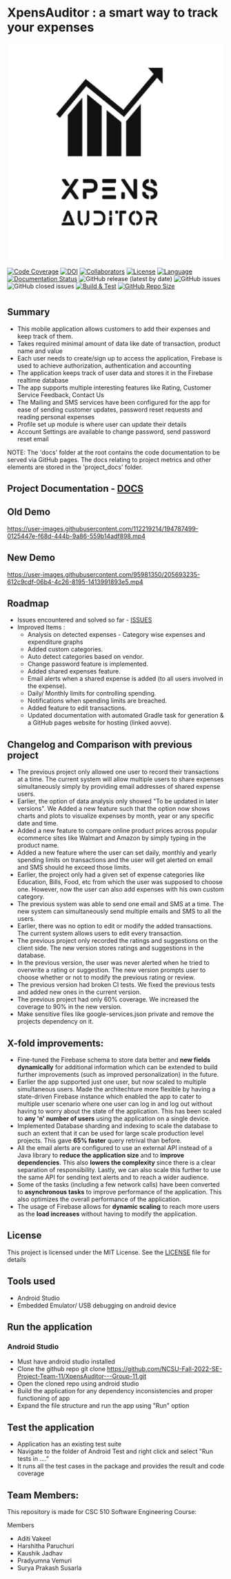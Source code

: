 # XpensAuditor : a smart way to track your expenses

![App Logo](https://github.com/NCSU-Fall-2022-SE-Project-Team-11/XpensAuditor---Group-11/blob/main/project-docs/demo/ic_account-playstore.png)

[![Code Coverage](https://codecov.io/gh/NCSU-Fall-2022-SE-Project-Team-11/XpensAuditor---Group-11/branch/main/graphs/badge.svg)](https://codecov.io/gh/NCSU-Fall-2022-SE-Project-Team-11/XpensAuditor---Group-11/branch/main)
[![DOI](https://zenodo.org/badge/566109274.svg)](https://zenodo.org/badge/latestdoi/566109274)
[![Collaborators](https://img.shields.io/badge/Collaborators-5-orange.svg?style=flat)](https://github.com/NCSU-Fall-2022-SE-Project-Team-11/XpensAuditor---Group-11/graphs/contributors)
[![License](https://img.shields.io/badge/License-MIT-purple.svg?style=flat)](https://github.com/NCSU-Fall-2022-SE-Project-Team-11/XpensAuditor---Group-11/blob/main/LICENSE)
[![Language](https://img.shields.io/badge/Language-Java-blue.svg?style=flat)](https://github.com/NCSU-Fall-2022-SE-Project-Team-11/XpensAuditor---Group-11/search?l=java)
[![Documentation Status](https://readthedocs.org/projects/ansicolortags/badge/?version=latest)](https://github.com/NCSU-Fall-2022-SE-Project-Team-11/XpensAuditor---Group-11/blob/main/README.md)
![GitHub release (latest by date)](https://img.shields.io/github/v/release/NCSU-Fall-2022-SE-Project-Team-11/XpensAuditor---Group-11?display_name=tag)
![GitHub issues](https://img.shields.io/github/issues/NCSU-Fall-2022-SE-Project-Team-11/XpensAuditor---Group-11)
![GitHub closed issues](https://img.shields.io/github/issues-closed/NCSU-Fall-2022-SE-Project-Team-11/XpensAuditor---Group-11)
[![Build & Test](https://github.com/NCSU-Fall-2022-SE-Project-Team-11/XpensAuditor---Group-11/actions/workflows/android.yml/badge.svg)](https://github.com/NCSU-Fall-2022-SE-Project-Team-11/XpensAuditor---Group-11/actions/workflows/android.yml)
[![GitHub Repo Size](https://img.shields.io/github/repo-size/NCSU-Fall-2022-SE-Project-Team-11/XpensAuditor---Group-11.svg)](https://img.shields.io/github/repo-size/NCSU-Fall-2022-SE-Project-Team-11/XpensAuditor---Group-11.svg)
#

## Summary
 
 - This mobile application allows customers to add their expenses and keep track of them. 
 - Takes required minimal amount of data like date of transaction, product name and value
 - Each user needs to create/sign up to access the application, Firebase is used to achieve authorization, authentication and accounting
 - The application keeps track of user data and stores it in the Firebase realtime database
 - The app supports multiple interesting features like Rating, Customer Service Feedback, Contact Us
 - The Mailing and SMS services have been configured for the app for ease of sending customer updates, password reset requests and reading personal expenses 
 - Profile set up module is where user can update their details 
 - Account Settings are available to change password, send password reset email

 NOTE: The 'docs' folder at the root contains the code documentation to be served via GitHub pages. The docs relating to project metrics and other elements are stored in the 'project_docs' folder.

## Project Documentation - [DOCS](https://ncsu-fall-2022-se-project-team-11.github.io/XpensAuditor---Group-11/)

## Old Demo

https://user-images.githubusercontent.com/112219214/194787499-0125447e-f68d-444b-9a86-559b14adf898.mp4

## New Demo

https://user-images.githubusercontent.com/95981350/205693235-612c9cdf-06b4-4c26-8195-1413991893e5.mp4


## Roadmap

 - Issues encountered and solved so far - [ISSUES](https://github.com/NCSU-Fall-2022-SE-Project-Team-11/XpensAuditor---Group-11/issues?q=is%3Aissue+is%3Aclosed)
 - Improved Items :
   - Analysis on detected expenses - Category wise expenses and expenditure graphs
   - Added custom categories.
   - Auto detect categories based on vendor.
   - Change password feature is implemented.
   - Added shared expenses feature.
   - Email alerts when a shared expense is added (to all users involved in the expense).
   - Daily/ Monthly limits for controlling spending.
   - Notifications when spending limits are breached.
   - Added feature to edit transactions.
   - Updated documentation with automated Gradle task for generation & a GitHub pages website for hosting (linked aovve).

## Changelog and Comparison with previous project
 - The previous project only allowed one user to record their transactions at a time. The current system will allow multiple users to share expenses simultaneously simply by providing email addresses of shared expense users.
 - Earlier, the option of data analysis only showed "To be updated in later versions". We Added a new feature such that the option now shows charts and plots to visualize expenses by month, year or any specific date and time.
 - Added a new feature to compare online product prices across popular ecommerce sites like Walmart and Amazon by simply typing in the product name.
 - Added a new feature where the user can set daily, monthly and yearly spending limits on transactions and the user will get alerted on email and SMS should he exceed those limits.
 - Earlier, the project only had a given set of expense categories like Education, Bills, Food, etc from which the user was supposed to choose one. However, now the user can also add expenses with his own custom category.
 - The previous system was able to send one email and SMS at a time. The new system can simultaneously send multiple emails and SMS to all the users.
 - Earlier, there was no option to edit or modify the added transactions. The current system allows users to edit every transaction.
 - The previous project only recorded the ratings and suggestions on the client side. The new version stores ratings and suggestions in the database.
 - In the previous version, the user was never alerted when he tried to overwrite a rating or suggestion. The new version prompts user to choose whether or not to modify the previous rating or review.
 - The previous version had broken CI tests. We fixed the previous tests and added new ones in the current version.
 - The previous project had only 60% coverage. We increased the coverage to 90% in the new version.
 - Make sensitive files like google-services.json private and remove the projects dependency on it.

## X-fold improvements:
- Fine-tuned the Firebase schema to store data better and **new fields dynamically** for additional information which can be extended to build further improvements (such as improved personalization) in the future.
- Earlier the app supported just one user, but now scaled to multiple simultaneous users. Made the architechture more flexible by having a state-driven Firebase instance which enabled the app to cater to multiple user scenario where one user can log in and log out without having to worry about the state of the application. This has been scaled to **any 'n' number of users** using the application on a single device.
- Implemented Database sharding and indexing to scale the database to such an extent that it can be used for large scale production level projects. This gave **65% faster** query retrival than before.
- All the email alerts are configured to use an external API instead of a Java library to **reduce the application size** and to **improve dependencies**. This also **lowers the complexity** since there is a clear separation of responsibility. Lastly, we can also scale this further to use the same API for sending text alerts and to reach a wider audience.
- Some of the tasks (including a few network calls) have been converted to **asynchronous tasks** to improve performance of the application. This also optimizes the overall performance of the application.
- The usage of Firebase allows for **dynamic scaling** to reach more users as the **load increases** without having to modify the application.
 

## License

 This project is licensed under the MIT License. See the [LICENSE](https://github.com/NCSU-Fall-2022-SE-Project-Team-11/XpensAuditor---Group-11/blob/main/LICENSE) file for details
 
## Tools used

- Android Studio
- Embedded Emulator/ USB debugging on android device

## Run the application
### Android Studio
 - Must have android studio installed
 - Clone the github repo
   git clone https://github.com/NCSU-Fall-2022-SE-Project-Team-11/XpensAuditor---Group-11.git
 - Open the cloned repo using android studio
 - Build the application for any dependency inconsistencies and proper functioning of app
 - Expand the file structure and run the app using "Run" option
 
## Test the application

 - Application has an existing test suite
 - Navigate to the folder of Android Test and right click and select "Run tests in ...."
 - It runs all the test cases in the package and provides the result and code coverage
 
## Team Members:

This repository is made for CSC 510 Software Engineering Course:

Members
 - Aditi Vakeel 
 - Harshitha Paruchuri 
 - Kaushik Jadhav
 - Pradyumna Vemuri
 - Surya Prakash Susarla

